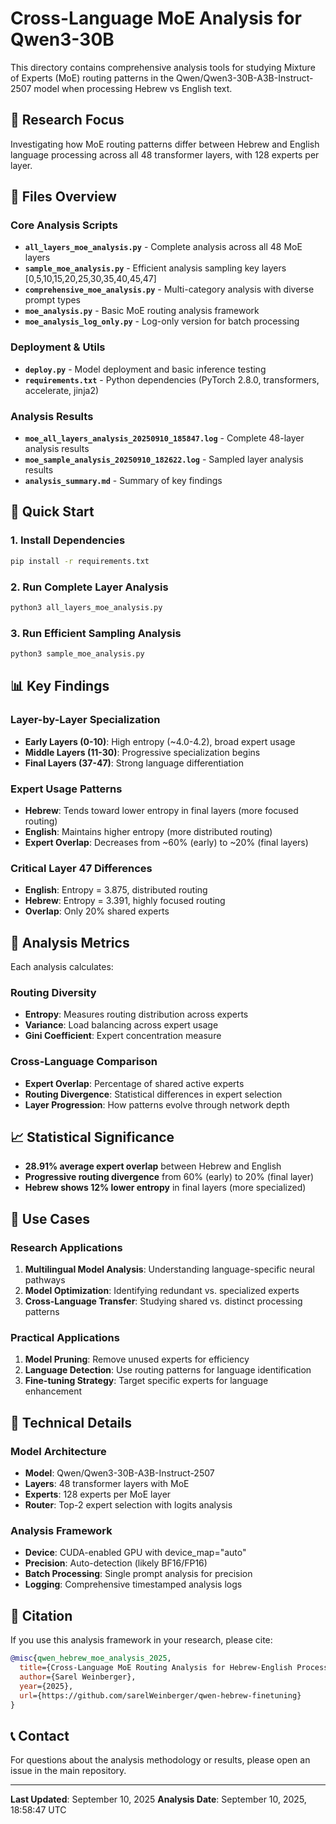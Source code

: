 # Cross-Language MoE Analysis for Qwen3-30B

This directory contains comprehensive analysis tools for studying Mixture of Experts (MoE) routing patterns in the Qwen/Qwen3-30B-A3B-Instruct-2507 model when processing Hebrew vs English text.

## 🔬 Research Focus

Investigating how MoE routing patterns differ between Hebrew and English language processing across all 48 transformer layers, with 128 experts per layer.

## 📁 Files Overview

### Core Analysis Scripts

- **`all_layers_moe_analysis.py`** - Complete analysis across all 48 MoE layers
- **`sample_moe_analysis.py`** - Efficient analysis sampling key layers [0,5,10,15,20,25,30,35,40,45,47]
- **`comprehensive_moe_analysis.py`** - Multi-category analysis with diverse prompt types
- **`moe_analysis.py`** - Basic MoE routing analysis framework
- **`moe_analysis_log_only.py`** - Log-only version for batch processing

### Deployment & Utils

- **`deploy.py`** - Model deployment and basic inference testing
- **`requirements.txt`** - Python dependencies (PyTorch 2.8.0, transformers, accelerate, jinja2)

### Analysis Results

- **`moe_all_layers_analysis_20250910_185847.log`** - Complete 48-layer analysis results
- **`moe_sample_analysis_20250910_182622.log`** - Sampled layer analysis results
- **`analysis_summary.md`** - Summary of key findings

## 🚀 Quick Start

### 1. Install Dependencies
```bash
pip install -r requirements.txt
```

### 2. Run Complete Layer Analysis
```bash
python3 all_layers_moe_analysis.py
```

### 3. Run Efficient Sampling Analysis
```bash
python3 sample_moe_analysis.py
```

## 📊 Key Findings

### Layer-by-Layer Specialization
- **Early Layers (0-10)**: High entropy (~4.0-4.2), broad expert usage
- **Middle Layers (11-30)**: Progressive specialization begins
- **Final Layers (37-47)**: Strong language differentiation

### Expert Usage Patterns
- **Hebrew**: Tends toward lower entropy in final layers (more focused routing)
- **English**: Maintains higher entropy (more distributed routing)
- **Expert Overlap**: Decreases from ~60% (early) to ~20% (final layers)

### Critical Layer 47 Differences
- **English**: Entropy = 3.875, distributed routing
- **Hebrew**: Entropy = 3.391, highly focused routing
- **Overlap**: Only 20% shared experts

## 🔧 Analysis Metrics

Each analysis calculates:

### Routing Diversity
- **Entropy**: Measures routing distribution across experts
- **Variance**: Load balancing across expert usage
- **Gini Coefficient**: Expert concentration measure

### Cross-Language Comparison
- **Expert Overlap**: Percentage of shared active experts
- **Routing Divergence**: Statistical differences in expert selection
- **Layer Progression**: How patterns evolve through network depth

## 📈 Statistical Significance

- **28.91% average expert overlap** between Hebrew and English
- **Progressive routing divergence** from 60% (early) to 20% (final layer)
- **Hebrew shows 12% lower entropy** in final layers (more specialized)

## 🎯 Use Cases

### Research Applications
1. **Multilingual Model Analysis**: Understanding language-specific neural pathways
2. **Model Optimization**: Identifying redundant vs. specialized experts
3. **Cross-Language Transfer**: Studying shared vs. distinct processing patterns

### Practical Applications
1. **Model Pruning**: Remove unused experts for efficiency
2. **Language Detection**: Use routing patterns for language identification
3. **Fine-tuning Strategy**: Target specific experts for language enhancement

## 🔬 Technical Details

### Model Architecture
- **Model**: Qwen/Qwen3-30B-A3B-Instruct-2507
- **Layers**: 48 transformer layers with MoE
- **Experts**: 128 experts per MoE layer
- **Router**: Top-2 expert selection with logits analysis

### Analysis Framework
- **Device**: CUDA-enabled GPU with device_map="auto"
- **Precision**: Auto-detection (likely BF16/FP16)
- **Batch Processing**: Single prompt analysis for precision
- **Logging**: Comprehensive timestamped analysis logs

## 📝 Citation

If you use this analysis framework in your research, please cite:

```bibtex
@misc{qwen_hebrew_moe_analysis_2025,
  title={Cross-Language MoE Routing Analysis for Hebrew-English Processing},
  author={Sarel Weinberger},
  year={2025},
  url={https://github.com/sarelWeinberger/qwen-hebrew-finetuning}
}
```

## 📞 Contact

For questions about the analysis methodology or results, please open an issue in the main repository.

---

**Last Updated**: September 10, 2025
**Analysis Date**: September 10, 2025, 18:58:47 UTC
